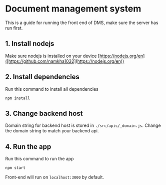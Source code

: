 # Document management system
This is a guide for running the front end of DMS, make sure the server has run first.

## 1. Install nodejs
Make sure nodejs is installed on your device [https://nodejs.org/en]([https://github.com/namkha1032](https://nodejs.org/en))

## 2. Install dependencies
Run this command to install all dependencies
```
npm install
```

## 3. Change backend host
Domain string for backend host is stored in `./src/apis/_domain.js`. Change the domain string to match your backend api.

## 4. Run the app
Run this command to run the app
```
npm start
```

Front-end will run on `localhost:3000` by default.
